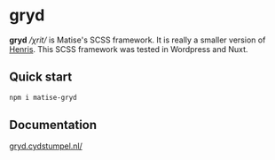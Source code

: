 # gryd

**gryd** */χrit/* is Matise's SCSS framework. It is really a smaller version of [Henris](https://henris.style/).
This SCSS framework was tested in Wordpress and Nuxt.

## Quick start
```bash
npm i matise-gryd
```

## Documentation
[gryd.cydstumpel.nl/](https://gryd.cydstumpel.nl/)
